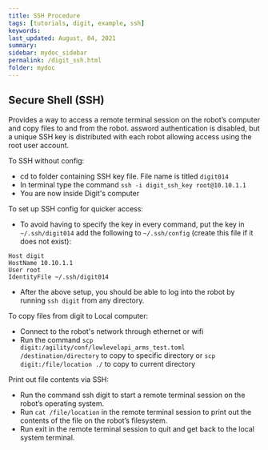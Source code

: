```yaml
---
title: SSH Procedure
tags: [tutorials, digit, example, ssh]
keywords: 
last_updated: August, 04, 2021
summary: 
sidebar: mydoc_sidebar
permalink: /digit_ssh.html
folder: mydoc
---
```


## Secure Shell (SSH)
Provides a way to access a remote terminal session on the robot’s computer and copy files to and
from the robot. assword authentication is disabled, but a unique SSH key is distributed with each robot allowing
access using the root user account.

To SSH without config:
* cd to folder containing SSH key file. File name is titled ``digit014``
* In terminal type the command ``ssh -i digit_ssh_key root@10.10.1.1``
* You are now inside Digit's computer

To set up SSH config for quicker access:
* To avoid having to specify the key in every command, put the key in ``~/.ssh/digit014`` add the following to ``~/.ssh/config`` (create this file
if it does not exist):
```
Host digit
HostName 10.10.1.1
User root
IdentityFile ~/.ssh/digit014
```
* After the above setup, you should be able to log into the robot by running ``ssh digit`` from any directory.

To copy files from digit to Local computer:
* Connect to the robot's network through ethernet or wifi
* Run the command ``scp digit:/agility/conf/lowlevelapi_arms_test.toml /destination/directory`` to copy to specific directory or ``scp digit:/file/location ./`` to copy to current directory

Print out file contents via SSH:
* Run the command ssh digit to start a remote terminal session on the robot’s operating system.
* Run ``cat /file/location`` in the remote terminal session to print out the contents of
the file on the robot’s filesystem.
* Run exit in the remote terminal session to quit and get back to the local system terminal.
